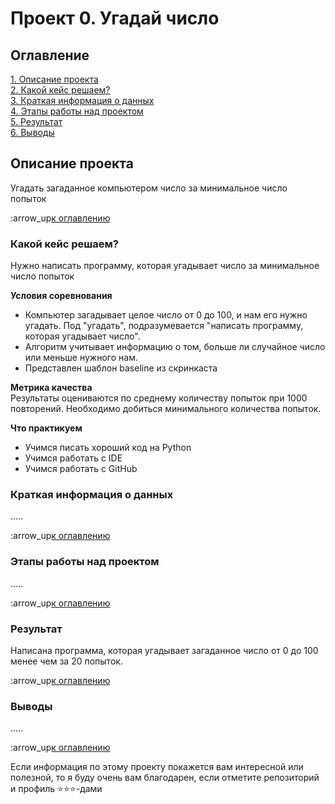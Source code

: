 # Проект 0. Угадай число

## Оглавление
[1. Описание проекта](https://github.com/PoluboyarinovSI/SF_DataScience/tree/main/project_0/README.md#Описание-проекта)   
[2. Какой кейс решаем?](https://github.com/PoluboyarinovSI/SF_DataScience/tree/main/project_0/README.md#Какой-кейс-решаем)   
[3. Краткая информация о данных](https://github.com/PoluboyarinovSI/SF_DataScience/tree/main/project_0/README.md#Краткая-информация-о-данных)   
[4. Этапы работы над проектом](https://github.com/PoluboyarinovSI/SF_DataScience/tree/main/project_0/README.md#Этапы-работы-над-проектом)   
[5. Результат](https://github.com/PoluboyarinovSI/SF_DataScience/tree/main/project_0/README.md#Результат)  
[6. Выводы](https://github.com/PoluboyarinovSI/SF_DataScience/tree/main/project_0/README.md#Выводы)   

## Описание проекта
Угадать загаданное компьютером число за минимальное число попыток

:arrow_up[к оглавлению](https://github.com/PoluboyarinovSI/SF_DataScience/tree/main/project_0/README.md#Оглавление)


### Какой кейс решаем?
Нужно написать программу, которая угадывает число за минимальное число попыток

**Условия соревнования**   
- Компьютер загадывает целое число от 0 до 100, и нам его нужно угадать. Под "угадать", подразумевается "написать программу, которая угадывает число".
- Алгоритм учитывает информацию о том, больше ли случайное число или меньше нужного нам.
- Представлен шаблон baseline из скринкаста

**Метрика качества**   
Результаты оцениваются по среднему количеству попыток при 1000 повторений. Необходимо добиться минимального количества попыток.

**Что практикуем**   
- Учимся писать хороший код на Python
- Учимся работать с IDE
- Учимся работать с GitHub


### Краткая информация о данных
.....

:arrow_up[к оглавлению](https://github.com/PoluboyarinovSI/SF_DataScience/tree/main/project_0/README.md#Оглавление)


### Этапы работы над проектом
.....

:arrow_up[к оглавлению](https://github.com/PoluboyarinovSI/SF_DataScience/tree/main/project_0/README.md#Оглавление)


### Результат
Написана программа, которая угадывает загаданное число от 0 до 100 менее чем за 20 попыток.

:arrow_up[к оглавлению](https://github.com/PoluboyarinovSI/SF_DataScience/tree/main/project_0/README.md#Оглавление)


### Выводы
.....

:arrow_up[к оглавлению](https://github.com/PoluboyarinovSI/SF_DataScience/tree/main/project_0/README.md#Оглавление)


Если информация по этому проекту покажется вам интересной или полезной, то я буду очень вам благодарен, если отметите репозиторий и профиль ⭐️⭐️⭐️-дами